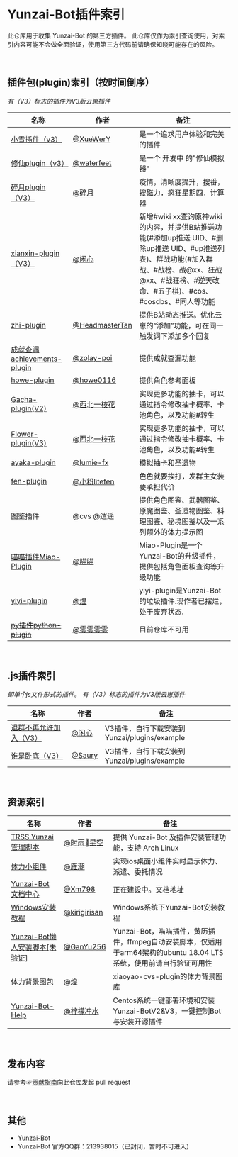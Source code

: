 # Yunzai-Bot插件索引

此仓库用于收集 Yunzai-Bot 的第三方插件。
此仓库仅作为索引查询使用，对索引内容可能不会做全面验证，使用第三方代码前请确保知晓可能存在的风险。

<br>

## 插件包(plugin)索引（按时间倒序）
*有（V3）标志的插件为V3版云崽插件*


<!-- 新内容请添加到首行 -->

| 名称                                                        |  作者  | 备注  |
|-------------------------------------------------------------| ----- | ----- |
| [小雪插件（v3）](https://gitee.com/XueWerY/xiaoxue-plugin) | [@XueWerY](https://gitee.com/XueWerY) | 是一个追求用户体验和完美的插件 |
| [修仙plugin（v3）](https://gitee.com/waterfeet/xiuxian-emulator-plugin) | [@waterfeet](https://gitee.com/waterfeet) | 是一个 开发中 的"修仙模拟器" |
| [碎月plugin（V3）](https://gitee.com/Acceleratorsky/suiyue)|[@碎月](https://gitee.com/Acceleratorsky)|疫情，清晰度提升，搜番，搜磁力，疯狂星期四，计算器 |
| [xianxin-plugin（V3）](https://gitee.com/xianxincoder/xianxin-plugin) |[@闲心](https://gitee.com/xianxincoder)|新增#wiki xx查询原神wiki的内容，并提供B站推送功能(#添加up推送 UID、#删除up推送 UID、#up推送列表)、群战功能(#加入群战、#战榜、战@xx、狂战@xx、#战狂榜、#逆天改命、#五子棋)、#cos、#cosdbs、#同人等功能|
| [zhi-plugin](https://github.com/HeadmasterTan/zhi-plugin)    | [@HeadmasterTan](https://github.com/HeadmasterTan) | 提供B站动态推送。优化云崽的“添加”功能，可在同一触发词下添加多个回复 |
| [成就查漏achievements-plugin](https://github.com/zolay-poi/achievements-plugin) | [@zolay-poi](https://github.com/zolay-poi) | 提供成就查漏功能 |
| [howe-plugin](https://github.com/howe0116/howe-plugin)       | [@howe0116](https://github.com/howe0116) | 提供角色参考面板 |
| [Gacha-plugin(V2)](https://gitee.com/Nwflower/Gacha-plugin) | [@西北一枝花](https://gitee.com/Nwflower/) | 实现更多功能的抽卡，可以通过指令修改抽卡概率、卡池角色，以及功能#转生 |
| [Flower-plugin(V3)](https://gitee.com/Nwflower/flower-plugin) | [@西北一枝花](https://gitee.com/Nwflower/) | 实现更多功能的抽卡，可以通过指令修改抽卡概率、卡池角色，以及功能#转生 |
| [ayaka-plugin](https://github.com/lumie-fx/ayaka-plugin)     | [@lumie-fx](https://github.com/lumie-fx) | 模拟抽卡和圣遗物 |
| [fen-plugin](https://gitee.com/litefen/fen-plugin)           | [@小粉litefen](https://gitee.com/litefen) | 色色就要挨打，发群主女装要承担代价 |
| 图鉴插件                                      | @cvs @逍遥 | 提供角色图鉴、武器图鉴、原魔图鉴、圣遗物图鉴、料理图鉴、秘境图鉴以及一系列额外的体力提示图 |
| [喵喵插件Miao-Plugin](https://gitee.com/yoimiya-kokomi/miao-plugin) | [@喵喵](https://gitee.com/yoimiya-kokomi)| Miao-Plugin是一个Yunzai-Bot的升级插件，提供包括角色面板查询等升级功能 |
| [yiyi-plugin](https://gitee.com/cv-hunag/yiyi-plugin)|[@煌](https://gitee.com/cv-hunag) | yiyi-plugin是Yunzai-Bot的垃圾插件.现作者已摆烂，处于废弃状态. |
| [~~py插件python-plugin~~](https://gitee.com/linglinglingling-python/python-plugin) | [@零零零零](https://gitee.com/linglinglingling-python) | 目前仓库不可用 |

<!-- 请不要在这里添加内容，请将内容添加到首行 -->

<br>

## .js插件索引
*即单个js文件形式的插件。 有（V3）标志的插件为V3版云崽插件*

<!-- 新内容请添加到首行 -->

| 名称 | 作者 | 备注 |
| --- | --- | --- |
| [退群不再允许加入（V3）](https://gitee.com/xianxincoder/plugins) | [@闲心](https://gitee.com/xianxincoder) |V3插件，自行下载安装到Yunzai/plugins/example|
| [谁是卧底（V3）](https://gitee.com/Saury-loser/Saury) | [@Saury](https://gitee.com/Saury-loser) | V3插件，自行下载安装到Yunzai/plugins/example |

<br>

## 资源索引

| 名称 | 作者 | 备注 |
| --- | --- | --- |
| [TRSS Yunzai 管理脚本](https://gitee.com/TimeRainStarSky/TRSS_Yunzai) | [@时雨🌌星空](https://gitee.com/TimeRainStarSky) | 提供 Yunzai-Bot 及插件安装管理功能，支持 Arch Linux |
| [体力小组件](https://gihub.com/OctoberCK/genshinhelper) | [@雁潮](https://github.com/OctoberCK) | 实现ios桌面小组件实时显示体力、派遣、委托情况 |
| [Yunzai-Bot 文档中心](https://github.com/Xm798/Yunzai-Bot-Docs) | [@Xm798](https://github.com/Xm798) | 正在建设中。[文档地址](https://docs.yunzai.org/) |
| [Windows安装教程](https://github.com/kirigirisan/Windows-Install-Yunzai-Bot) | [@kirigirisan](https://github.com/kirigirisan) | Windows系统下Yunzai-Bot安装教程 |
| [Yunzai-Bot懒人安装脚本[未验证]](https://github.com/GanYu256/Yunzai) | [@GanYu256](https://github.com/GanYu256/Yunzai/commits?author=GanYu256) | Yunzai-Bot，喵喵插件，黄历插件，ffmpeg自动安装脚本，仅适用于arm64架构的ubuntu 18.04 LTS系统，使用前请自行验证可用性|
| [体力背景图包](https://gitee.com/cv-hunag/BJT) | [@煌](https://gitee.com/cv-hunag) | xiaoyao-cvs-plugin的体力背景图库 |
| [Yunzai-Bot-Help](https://gitee.com/ningmengchongshui/Yunzai-Bot-Help) | [@柠檬冲水](https://github.com/ningmengchongshui) | Centos系统一键部署环境和安装Yunzai-BotV2&V3，一键控制Bot与安装开源插件 |

<br>

## 发布内容

请参考☞[贡献指南](./CONTRIBUTING.md)向此仓库发起 pull request

<br>

## 其他

* [Yunzai-Bot](https://gitee.com/Le-niao/Yunzai-Bot)
* Yunzai-Bot 官方QQ群：213938015（已封闭，暂时不可进入）
